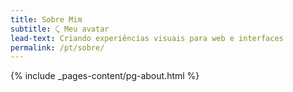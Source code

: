 ```yaml
---
title: Sobre Mim
subtitle: ⤹ Meu avatar
lead-text: Criando experiências visuais para web e interfaces
permalink: /pt/sobre/
---
```

{% include _pages-content/pg-about.html %}
